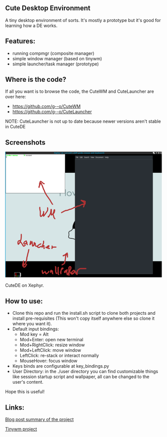 
## Cute Desktop Environment

A tiny desktop environment of sorts.
It's mostly a prototype but it's good for learning how a DE works.

Features:
----------
* running compmgr (composite manager)
* simple window manager (based on tinywm)
* simple launcher/task manager (prototype)

Where is the code?
-------------------
If all you want is to browse the code, the CuteWM and CuteLauncher are over here:

* https://github.com/g--o/CuteWM
* https://github.com/g--o/CuteLauncher

NOTE: CuteLauncher is not up to date because newer versions aren't stable in CuteDE

Screenshots
-------------
![CuteDE on Xephyr](screenshot.png)

CuteDE on Xephyr.

How to use:
-------------

* Clone this repo and run the install.sh script to clone both projects and install pre-requisites (This won't copy itself anywhere else so clone it where you want it).
* Default input bindings:
	- Mod key = Alt
	- Mod+Enter: open new terminal
	- Mod+RightClick: resize window
	- Mod+LeftClick: move window
	- LeftClick: re-stack or interact normally
	- MouseHover: focus window
* Keys binds are configurable at key_bindings.py
* User Directory: in the ./user directory you can find customizable things like session startup script and wallpaper, all can be changed to the user's content.

Hope this is useful!


Links:
--------------

[Blog post summary of the project](https://pythonfunblog.wordpress.com/2017/10/14/writing-a-desktop-environment-with-python/)

[Tinywm project](http://incise.org/tinywm.html)
